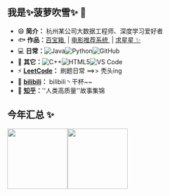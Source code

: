 ## 我是✨菠萝吹雪✨ 👋

- 😄 **简介：** 杭州某公司大数据工程师、深度学习爱好者
- 🐟 **作品：**<a href="https://github.com/Daytime-Don-t-Know-Dark-Night/parent" target="_blank">百宝箱 </a> | <a href="https://github.com/boluo1997/MovieRecommendSystem" target="_blank">电影推荐系统 </a> | <a href="https://github.com/Django-Outsourcing-platform/Outsourcing_platform" target="_blank">求星星 ✨</a>
- 💻 **日常：**![Java](https://img.shields.io/badge/-java-3f4441?style=plastic&logo=java)![Python](https://img.shields.io/badge/-Python-8fcfd1?style=plastic&logo=Python)![GitHub](https://img.shields.io/badge/-GitHub-181717?style=plastic&logo=github)
- 🌱 **其它：**![C++](https://img.shields.io/badge/-C++-00599C?style=plastic&logo=c)![HTML5](https://img.shields.io/badge/-HTML5-E34F26?style=plastic&logo=html5&logoColor=white)![VS Code](https://img.shields.io/badge/-VS%20Code-007ACC?style=plastic&logo=visual-studio-code)
- ⚡ **[LeetCode](https://leetcode-cn.com/u/qi-dai-36/)：** 刷题日常  ==>>  秃头ing
- 💬 **[bilibili](https://space.bilibili.com/128117328)：** bilibili丶干杯~~
- 🚀 **[知乎](https://www.zhihu.com/people/boluo29511)：**''人类高质量''故事集锦

## 今年汇总 ✨

<img align="" height="137px" src="https://github-readme-stats.vercel.app/api?username=boluo1997&hide_title=true&hide_border=true&show_icons=true&include_all_commits=true&line_height=21&bg_color=0,EC6C6C,FFD479,FFFC79,73FA79&theme=graywhite&locale=cn" /><img align="" height="137px" src="https://github-readme-stats.vercel.app/api/top-langs/?username=boluo1997&hide_title=true&hide_border=true&layout=compact&bg_color=0,73FA79,73FDFF,D783FF&theme=graywhite&locale=cn" />

